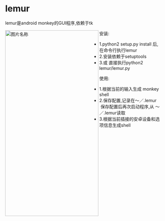 # lemur

lemur是android monkey的GUI程序,依赖于tk





<img src="https://github.com/mixure/tools/blob/master/lemur/lemur.png" width = "300" height = "600" alt="图片名称" align=left />

安装:

- 1.python2 setup.py install 后,在命令行执行lemur
- 2.安装依赖于setuptools
- 3.或 直接执行python2 lemur/lemur.py



使用:

- 1.根据当前的输入生成 monkey shell
- 2.保存配置,记录在～／.lemur
  保存配置后再次启动程序,从 ～／.lemur读取
- 3.根据当前插接的安卓设备和选项信息生成shell

